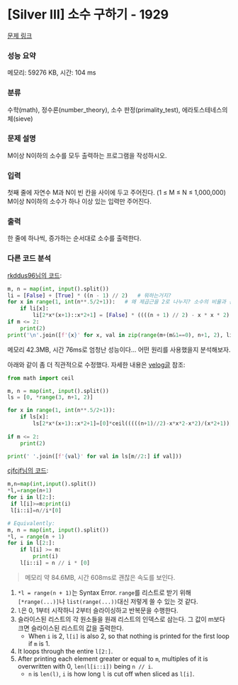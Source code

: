 # [Silver III] 소수 구하기 - 1929 

[문제 링크](https://www.acmicpc.net/problem/1929) 

### 성능 요약

메모리: 59276 KB, 시간: 104 ms

### 분류

수학(math), 정수론(number_theory), 소수 판정(primality_test), 에라토스테네스의 체(sieve)

### 문제 설명

<p>M이상 N이하의 소수를 모두 출력하는 프로그램을 작성하시오.</p>

### 입력 

 <p>첫째 줄에 자연수 M과 N이 빈 칸을 사이에 두고 주어진다. (1 ≤ M ≤ N ≤ 1,000,000) M이상 N이하의 소수가 하나 이상 있는 입력만 주어진다.</p>

### 출력 

 <p>한 줄에 하나씩, 증가하는 순서대로 소수를 출력한다.</p>

### 다른 코드 분석
[rkddus96님의 코드](https://www.acmicpc.net/source/53387557):
```python
m, n = map(int, input().split())
li = [False] + [True] * ((n - 1) // 2)   # 뭐하는거지?
for x in range(1, int(n**.5/2+1)):   # 왜 제곱근을 2로 나누지? 소수의 비율과 관련있나?
    if li[x]:
        li[2*x*(x+1)::x*2+1] = [False] * ((((n + 1) // 2) - x * x * 2) // (x * 2 + 1))   # 리스트 한번에 바꾸기
if m <= 2:
    print(2)
print('\n'.join([f'{x}' for x, val in zip(range(m+(m&1==0), n+1, 2), li[m//2:]) if val]))
```
메모리 42.3MB, 시간 76ms로 엄청난 성능이다... 어떤 원리를 사용했을지 분석해보자.  

아래와 같이 좀 더 직관적으로 수정했다. 자세한 내용은 [velog글](https://velog.io/@thebjko/%EB%B0%B1%EC%A4%80-1929.-%EC%86%8C%EC%88%98-%EA%B5%AC%ED%95%98%EA%B8%B0-%EC%BD%94%EB%93%9C-%EB%B6%84%EC%84%9D) 참조:
```python
from math import ceil

m, n = map(int, input().split()) 
ls = [0, *range(3, n+1, 2)]

for x in range(1, int(n**.5/2+1)):
    if ls[x]:
        ls[2*x*(x+1)::x*2+1]=[0]*ceil(((((n+1)//2)-x*x*2-x*2)/(x*2+1)))
        
if m <= 2:
    print(2)

print(' '.join([f'{val}' for val in ls[m//2:] if val]))
```

[cjfcjf님의 코드](https://www.acmicpc.net/source/39443229):
```python
m,n=map(int,input().split())
*l,=range(n+1)
for i in l[2:]:
 if l[i]>=m:print(i)
 l[i::i]=n//i*[0]

# Equivalently:
m, n = map(int, input().split())
*l, = range(n + 1)
for i in l[2:]:
    if l[i] >= m:
        print(i)
    l[i::i] = n // i * [0]

```
> 메모리 약 84.6MB, 시간 608ms로 괜찮은 속도를 보인다.

1. `*l = range(n + 1)`는 Syntax Error. `range`를 리스트로 받기 위해 `[*range(...)]`나 `list(range(...))`대신 저렇게 쓸 수 있는 것 같다.
2. `l`은 0, 1부터 시작하니 2부터 슬라이싱하고 반복문을 수행한다.
3. 슬라이스된 리스트의 각 원소들을 원래 리스트의 인덱스로 삼는다. 그 값이 m보다 크면 슬라이스된 리스트의 값을 출력한다.
   - When `i` is 2, `l[i]` is also 2, so that nothing is printed for the first loop if `m` is 1. 
4. It loops through the entire `l[2:]`.
5. After printing each element greater or equal to `m`, multiples of it is overwritten with 0, `len(l[i::i])` being `n // i`.
    - `n` is `len(l)`, `i` is how long `l` is cut off when sliced as `l[i]`.